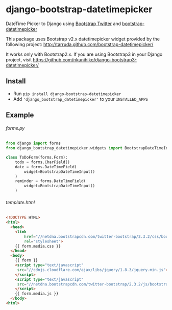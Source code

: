django-bootstrap-datetimepicker
===============================

DateTime Picker to Django using [Bootstrap Twitter](http://twitter.github.com/bootstrap/ "Bootstrap") and [bootstrap-datetimepicker](http://tarruda.github.com/bootstrap-datetimepicker/ "datetimepicker")


This package uses Bootstrap v2.x datetimepicker widget provided by the following project:
 http://tarruda.github.com/bootstrap-datetimepicker/

It works only with Bootstrap2.x. If you are using Bootstrap3 in your Django project, 
visit https://github.com/nkunihiko/django-bootstrap3-datetimepicker/


Install
-------------------------------

* Run `pip install django-bootstrap-datetimepicker`
* Add `'django_bootstrap_datetimepicker'` to your `INSTALLED_APPS`


Example
--------------------------------

###### forms.py
```python
from django import forms
from django_bootstrap_datetimepicker.widgets import BootstrapDateTimeInput

class ToDoForm(forms.Form):
    todo = forms.CharField()
    date = forms.DateTimeField(
        widget=BootstrapDateTimeInput()
    )
    reminder = forms.DateTimeField(
        widget=BootstrapDateTimeInput()
    )
```
###### template.html
```html
<!DOCTYPE HTML>
<html>
  <head>
    <link
        href="//netdna.bootstrapcdn.com/twitter-bootstrap/2.3.2/css/bootstrap-combined.min.css"
        rel="stylesheet">
    {{ form.media.css }}
  </head>
  <body>
    {{ form }}
    <script type="text/javascript"
     src="//cdnjs.cloudflare.com/ajax/libs/jquery/1.8.3/jquery.min.js">
    </script> 
    <script type="text/javascript"
     src="//netdna.bootstrapcdn.com/twitter-bootstrap/2.3.2/js/bootstrap.min.js">
    </script>
    {{ form.media.js }}
  </body>
<html>
```
